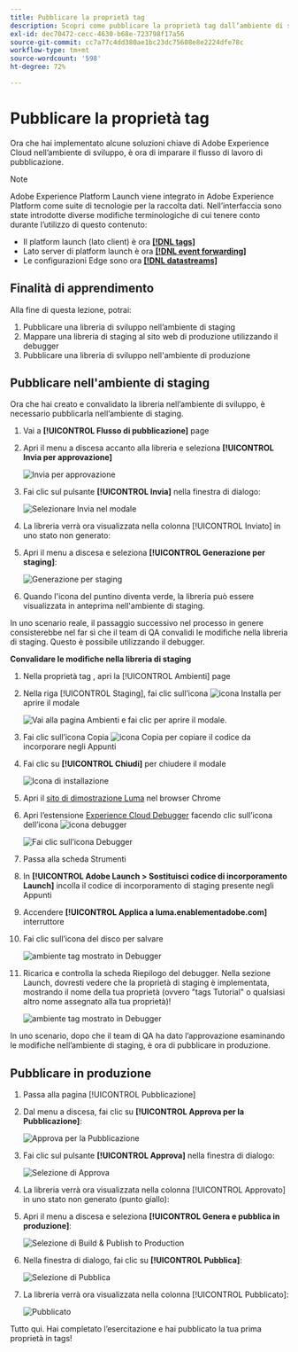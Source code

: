```yaml
---
title: Pubblicare la proprietà tag
description: Scopri come pubblicare la proprietà tag dall’ambiente di sviluppo agli ambienti di staging e produzione. Questa lezione fa parte dell’esercitazione Implementa l’Experience Cloud in siti web .
exl-id: dec70472-cecc-4630-b68e-723798f17a56
source-git-commit: cc7a77c4dd380ae1bc23dc75608e8e2224dfe78c
workflow-type: tm+mt
source-wordcount: '598'
ht-degree: 72%

---
```


# Pubblicare la proprietà tag

Ora che hai implementato alcune soluzioni chiave di Adobe Experience Cloud nell’ambiente di sviluppo, è ora di imparare il flusso di lavoro di pubblicazione.

>[!NOTE]
>
>Adobe Experience Platform Launch viene integrato in Adobe Experience Platform come suite di tecnologie per la raccolta dati. Nell’interfaccia sono state introdotte diverse modifiche terminologiche di cui tenere conto durante l’utilizzo di questo contenuto:
>
> * Il platform launch (lato client) è ora **[[!DNL tags]](https://experienceleague.adobe.com/docs/experience-platform/tags/home.html?lang=it)**
> * Lato server di platform launch è ora **[[!DNL event forwarding]](https://experienceleague.adobe.com/docs/experience-platform/tags/event-forwarding/overview.html)**
> * Le configurazioni Edge sono ora **[[!DNL datastreams]](https://experienceleague.adobe.com/docs/experience-platform/edge/fundamentals/datastreams.html?lang=it)**


## Finalità di apprendimento

Alla fine di questa lezione, potrai:

1. Pubblicare una libreria di sviluppo nell’ambiente di staging
1. Mappare una libreria di staging al sito web di produzione utilizzando il debugger
1. Pubblicare una libreria di sviluppo nell&#39;ambiente di produzione

## Pubblicare nell&#39;ambiente di staging

Ora che hai creato e convalidato la libreria nell’ambiente di sviluppo, è necessario pubblicarla nell’ambiente di staging.

1. Vai a **[!UICONTROL Flusso di pubblicazione]** page

1. Apri il menu a discesa accanto alla libreria e seleziona **[!UICONTROL Invia per approvazione]**

   ![Invia per approvazione](images/publishing-submitForApproval.png)

1. Fai clic sul pulsante **[!UICONTROL Invia]** nella finestra di dialogo:

   ![Selezionare Invia nel modale](images/publishing-submit.png)

1. La libreria verrà ora visualizzata nella colonna [!UICONTROL Inviato] in uno stato non generato:

1. Apri il menu a discesa e seleziona **[!UICONTROL Generazione per staging]**:

   ![Generazione per staging](images/publishing-buildForStaging.png)

1. Quando l&#39;icona del puntino diventa verde, la libreria può essere visualizzata in anteprima nell&#39;ambiente di staging.

In uno scenario reale, il passaggio successivo nel processo in genere consisterebbe nel far sì che il team di QA convalidi le modifiche nella libreria di staging. Questo è possibile utilizzando il debugger.

**Convalidare le modifiche nella libreria di staging**

1. Nella proprietà tag , apri la [!UICONTROL Ambienti] page

1. Nella riga [!UICONTROL Staging], fai clic sull’icona ![icona Installa](images/launch-installIcon.png) per aprire il modale

   ![Vai alla pagina Ambienti e fai clic per aprire il modale](images/publishing-getStagingCode.png).

1. Fai clic sull’icona Copia ![icona Copia](images/launch-copyIcon.png) per copiare il codice da incorporare negli Appunti

1. Fai clic su **[!UICONTROL Chiudi]** per chiudere il modale

   ![Icona di installazione](images/publishing-copyStagingCode.png)

1. Apri il [sito di dimostrazione Luma](https://luma.enablementadobe.com/content/luma/us/en.html) nel browser Chrome

1. Apri l’estensione [Experience Cloud Debugger](https://chrome.google.com/webstore/detail/adobe-experience-cloud-de/ocdmogmohccmeicdhlhhgepeaijenapj) facendo clic sull’icona dell’icona ![icona debugger](images/icon-debugger.png)

   ![Fai clic sull’icona Debugger](images/switchEnvironments-openDebugger.png)

1. Passa alla scheda Strumenti

1. In **[!UICONTROL Adobe Launch > Sostituisci codice di incorporamento Launch]** incolla il codice di incorporamento di staging presente negli Appunti
1. Accendere **[!UICONTROL Applica a luma.enablementadobe.com]** interruttore

1. Fai clic sull’icona del disco per salvare

   ![ambiente tag mostrato in Debugger](images/switchEnvironments-debugger-save.png)

1. Ricarica e controlla la scheda Riepilogo del debugger. Nella sezione Launch, dovresti vedere che la proprietà di staging è implementata, mostrando il nome della tua proprietà (ovvero &quot;tags Tutorial&quot; o qualsiasi altro nome assegnato alla tua proprietà)!

   ![ambiente tag mostrato in Debugger](images/publishing-debugger-staging.png)

In uno scenario, dopo che il team di QA ha dato l’approvazione esaminando le modifiche nell’ambiente di staging, è ora di pubblicare in produzione.

## Pubblicare in produzione

1. Passa alla pagina [!UICONTROL Pubblicazione]

1. Dal menu a discesa, fai clic su **[!UICONTROL Approva per la Pubblicazione]**:

   ![Approva per la Pubblicazione](images/publishing-approveForPublishing.png)

1. Fai clic sul pulsante **[!UICONTROL Approva]** nella finestra di dialogo:

   ![Selezione di Approva](images/publishing-approve.png)

1. La libreria verrà ora visualizzata nella colonna [!UICONTROL Approvato] in uno stato non generato (punto giallo):

1. Apri il menu a discesa e seleziona **[!UICONTROL Genera e pubblica in produzione]**:

   ![Selezione di Build &amp; Publish to Production](images/publishing-buildAndPublishToProduction.png)

1. Nella finestra di dialogo, fai clic su **[!UICONTROL Pubblica]**:

   ![Selezione di Pubblica](images/publishing-publish.png)

1. La libreria verrà ora visualizzata nella colonna [!UICONTROL Pubblicato]:

   ![Pubblicato](images/publishing-published.png)

Tutto qui. Hai completato l’esercitazione e hai pubblicato la tua prima proprietà in tags!
